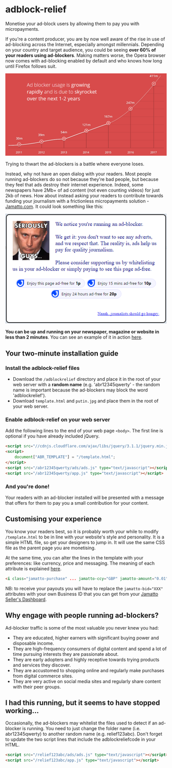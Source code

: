 # adblock-relief
Monetise your ad-block users by allowing them to pay you with micropayments.

If you're a content producer, you are by now well aware of the rise in use of ad-blocking across the Internet, especially amongst millennials.  Depending on your country and target audience, you could be seeing **over 60% of your readers using ad-blockers**.  Making matters worse, the Opera browser now comes with ad-blocking enabled by default and who knows how long until Firefox follows suit.

![Growth of ad-blocking](adblocking-growth.png)

Trying to thwart the ad-blockers is a battle where everyone loses.

Instead, why not have an open dialog with your readers.  Most people running ad-blockers do so not because they're bad people, but because they feel that ads destroy their internet experience.  Indeed, some newspapers have 2Mb+ of ad content (not even counting videos) for just 2kb of news.  How about instead asking your readers to contribute towards funding your journalism with a frictionless micropayments solution - [Jamatto.com](https://jamatto.com).  It could look something like this:

![A suggested conversation](adblocking-solution.png)

**You can be up and running on your newspaper, magazine or website in less than 2 minutes**.  You can see an example of it in action [here](https://jamatto.com/sample/adblocker).


## Your two-minute installation guide

### Install the adblock-relief files
* Download the `/adblockrelief` directory and place it in the root of your web server with a **random name** (e.g. 'abr12345qwerty' - the random name is important because the ad-blockers may block the word 'adblockrelief').
* Download `template.html` and `putin.jpg` and place them in the root of your web server.

### Enable adblock-relief on your web server
Add the following lines to the end of your web page `<body>`.  The first line is optional if you have already included jQuery.
```html
<script src="//cdnjs.cloudflare.com/ajax/libs/jquery/3.1.1/jquery.min.js" type="text/javascript"></script>
<script>
    document["ABR_TEMPLATE"] = "/template.html";
</script>
<script src="/abr12345qwerty/ads/ads.js" type="text/javascript"></script>
<script src="/abr12345qwerty/app.js" type="text/javascript"></script>
```

### And you're done!
Your readers with an ad-blocker installed will be presented with a message that offers for them to pay you a small contribution for your content.

## Customising your experience
You know your readers best, so it is probably worth your while to modify `/template.html`  to be in line with your website's style and personality.  It is a simple HTML file, so get your designers to jump in.  It will use the same CSS file as the parent page you are monetising.

At the same time, you can alter the lines in the template with your preferences: like currency, price and messaging.  The meaning of each attribute is explained [here](https://jamatto.com/#/BusinessCode).
```html
<i class="jamatto-purchase" ... jamatto-ccy="GBP" jamatto-amount="0.01" ... ></i>
```
NB: to receive your payouts you will have to replace the `jamatto-bid="XXX"` attributes with your own Business ID that you can get from your [Jamatto Seller's Dashboard](https://jamatto.com/#/Seller).

## Why engage with people running ad-blockers?
Ad-blocker traffic is some of the most valuable you never knew you had:
* They are educated, higher earners with significant buying power and disposable income.
* They are high-frequency consumers of digital content and spend a lot of time pursuing interests they are passionate about.
* They are early adopters and highly receptive towards trying products and services they discover.
* They are accustomed to shopping online and regularly make purchases from digital commerce sites.
* They are very active on social media sites and regularly share content with their peer groups.

## I had this running, but it seems to have stopped working...
Occasionally, the ad-blockers may whitelist the files used to detect if an ad-blocker is running.  You need to just change the folder name (i.e. abr12345qwerty) to another random name (e.g. relief123abc).  Don't forget to update the two script lines that include the adblockreliefcode  in your HTML.
```html
<script src="/relief123abc/ads/ads.js" type="text/javascript"></script>
<script src="/relief123abc/app.js" type="text/javascript"></script>
```

